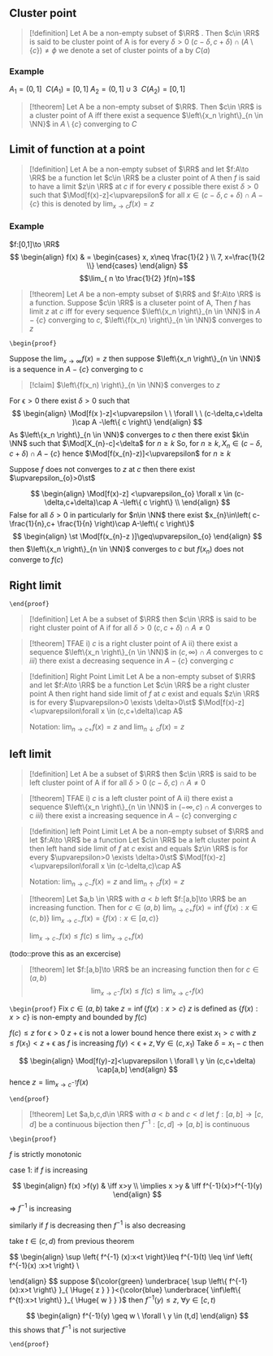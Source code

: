 
## Cluster point 

> [!definition] 
> Let A be a non-empty subset of $\RR$ . Then $c\in \RR$ is said to be cluster point of A is for every $\delta>0$
> $(c-\delta,c+\delta)\cap (A\setminus \left\{ c \right\})\neq \phi$
> we denote a set of cluster points of a by $C(a)$

### Example 
$A_{1}=(0,1] \ \ C(A_{1})=[0,1]$
$A_{2}=(0,1]\cup{3} \ \ C(A_{2})=[0,1]$

> [!theorem] 
> Let A be a non-empty subset of $\RR$. Then $c\in \RR$ is a cluster point of A iff there exist a sequence $\left\{x_n \right\}_{n \in \NN}$ in $A\setminus \left\{ c \right\}$ converging to $C$ 

## Limit of function at a point

> [!definition] 
> Let A be a non-empty subset of $\RR$ and let $f:A\to \RR$ be a function let $c\in \RR$ be a cluster point of A
> 	then $f$ is said to have a limit $z\in \RR$ at $c$ if for every $\epsilon$ possible there exist $\delta>0$ such that 
> 	$\Mod[f(x)-z]<\upvarepsilon$ for all $x \in(c-\delta,c+\delta)\cap A-\left\{ c \right\}$
> 			this is denoted by $\lim_{ x \to c }f(x)=z$

### Example 
$f:[0,1]\to \RR$ 
$$
\begin{align}
f(x) & = \begin{cases}
x, x\neq \frac{1}{2 } \\
7, x=\frac{1}{2 \\}
\end{cases}
\end{align}
$$
$$\lim_{ n \to \frac{1}{2} }f(n)=1$$


> [!theorem] 
>Let $A$ be a non-empty subset of $\RR$ and $f:A\to \RR$ is a function. Suppose $c\in \RR$ is a cluseter point of A, Then $f$ has limit $z$ at $c$ iff for every sequence $\left\{x_n \right\}_{n \in \NN}$ in $A-\left\{ c \right\}$ converging to $c$, $\left\{f(x_n) \right\}_{n \in \NN}$ converges to $z$ 


`\begin{proof}` 

Suppose the $\lim_{ x \to \infty }f(x)=z$
then suppose $\left\{x_n \right\}_{n \in \NN}$ is a sequence in $A-\left\{ c \right\}$ converging to c
> [!claim] 
> $\left\{f(x_n) \right\}_{n \in \NN}$ converges to $z$ 

For $\upvarepsilon>0$ there exist $\delta>0$ such that 
$$
\begin{align}
\Mod[f(x )-z]<\upvarepsilon \ \ \forall \ \ (c-\delta,c+\delta )\cap A -\left\{ c \right\} 
\end{align}
$$
As $\left\{x_n \right\}_{n \in \NN}$ converges to $c$ then there exist $k\in \NN$ such that $\Mod[X_{n}-c]<\delta$ for $n\geq k$ 
So, for $n\geq k, X_n\in (c-\delta,c+\delta)\cap A-\left\{ c \right\}$
hence $\Mod[f(x_{n}-z)]<\upvarepsilon$ for $n\geq k$


Suppose $f$ does not converges to $z$ at $c$ then there exist $\upvarepsilon_{o}>0\st$ 

$$
\begin{align}
\Mod[f(x)-z] <\upvarepsilon_{o} \forall x \in (c-\delta,c+\delta)\cap A -\left\{ c \right\} \\
\end{align}
$$
False for all $\delta>0$
in particularly for $n\in \NN$ there exist $x_{n}\in\left( c- \frac{1}{n},c+ \frac{1}{n} \right)\cap A-\left\{ c \right\}$
$$
\begin{align}
\st \Mod[f(x_{n}-z )]\geq\upvarepsilon_{o} 
\end{align}
$$
then $\left\{x_n \right\}_{n \in \NN}$ converges to $c$ but $f(x_{n})$ does not converge to $f(c)$ 

 ## Right limit
 `\end{proof}`
> [!definition] 
> Let A be a subset of $\RR$ then $c\in \RR$ is said to be right cluster point of A if for all $\delta>0$
> $(c,c+\delta)\cap A\neq0$ 

>[!theorem] 
> TFAE
> i) $c$ is a right cluster point of A 
> ii) there exist a sequence $\left\{x_n \right\}_{n \in \NN}$ in $(c,\infty)\cap A$ converges to c
> 	$iii)$ there exist a decreasing sequence in $A-\left\{ c \right\}$ converging $c$ 

> [!definition] Right Point Limit
> Let A be a non-empty subset of $\RR$ and let $f:A\to \RR$ be a function 
> Let $c\in \RR$ be a right cluster point A 
> then right hand side limit of $f$ at $c$ exist and equals $z\in \RR$ is for every $\upvarepsilon>0 \exists \delta>0\st$
> $\Mod[f(x)-z]<\upvarepsilon\forall x \in (c,c+\delta)\cap A$
>
>Notation: $\lim_{ n \to c+ }f(x)=z$ and $\lim_{ n \downarrow c }f(x)=z$


## left limit

> [!definition] 
> Let A be a subset of $\RR$ then $c\in \RR$ is said to be left cluster point of A if for all $\delta>0$
> $(c-\delta,c)\cap A\neq0$ 


> [!theorem] 
> TFAE
> i) $c$ is a left cluster point of A 
> ii) there exist a sequence $\left\{x_n \right\}_{n \in \NN}$ in $(-\infty,c)\cap A$ converges to c
> $iii)$ there exist a increasing sequence in $A-\left\{ c \right\}$ converging $c$ 


> [!definition] left Point Limit
> Let A be a non-empty subset of $\RR$ and let $f:A\to \RR$ be a function 
> Let $c\in \RR$ be a left cluster point A 
> then left hand side limit of $f$ at $c$ exist and equals $z\in \RR$ is for every $\upvarepsilon>0 \exists \delta>0\st$
> $\Mod[f(x)-z]<\upvarepsilon\forall x \in (c-\delta,c)\cap A$
>
>Notation: $\lim_{ n \to c- }f(x)=z$ and $\lim_{ n \uparrow c }f(x)=z$


> [!theorem] 
> Let $a,b \in \RR$ with $a<b$ left $f:[a,b]\to \RR$ be an increasing function. Then for $c\in(a,b)$ 
> $\lim_{ n \to c+ }f(x)=\inf\left\{ f(x): x \in(c,b) \right\}$
> $\lim_{ x \to c- }f(x)=\left\{ f(x):x \in[a,c) \right\}$
>
>$\lim_{ x \to c- }f(x)\leq f(c)\leq \lim_{ x \to c+ }f(x)$ 

(todo::prove this as an excercise) 

> [!theorem] let $f:[a,b]\to \RR$ be an increasing function then for $c\in(a,b)$ 
> $$ \lim_{ x \to c^{-} }f(x)\leq f(c)\leq \lim_{ x \to c^{+}  } f(x)$$

`\begin{proof}` 
Fix $c\in(a,b)$ 
take $z=\inf\left\{ f(x):x>c \right\}$ $z$ is defined as $\left\{ f(x):x>c \right\}$ is non-empty and bounded by $f(c)$

$f(c)\leq z$
for $\upvarepsilon>0$ $z+\upvarepsilon$ is not a lower bound 
hence there exist $x_{1}>c$ with $z\leq f(x_{1})<z+\upvarepsilon$ 
as $f$ is increasing $f(y)<\upvarepsilon+z, \forall y \in(c,x_{1})$ 
Take $\delta=x_{1}-c$ then 

$$
\begin{align}
	\Mod[f(y)-z]<\upvarepsilon \  \forall  \ y \in (c,c+\delta) \cap[a,b] 
\end{align}
$$
hence $z=\lim_{ x \to c^{-1} }f(x)$

`\end{proof}`

> [!theorem] 
> Let $a,b,c,d\in \RR$ with $a<b$ and $c<d$ let $f:[a,b]\to[c,d]$ be a continuous bijection then $f^{-1}:[c,d]\to[a,b]$ is continuous

`\begin{proof}` 

$f$ is strictly monotonic


case 1:
 if $f$ is increasing 

$$
\begin{align}
f(x)  >f(y)  & \iff x>y \\
\implies x  >y  & \iff f^{-1}(x)>f^{-1}(y)  
\end{align}
$$
=> $f^{-1}$ is increasing

similarly if $f$ is decreasing then $f^{-1}$ is also decreasing

take $t\in (c,d)$ from previous theorem 


$$
\begin{align}
\sup \left\{ f^{-1} (x):x<t  \right\}\leq f^{-1}(t) \leq \inf \left\{ f^{-1}(x) :x>t \right\} \\

\end{align}
$$
suppose ${\color{green} \underbrace{ \sup \left\{ f^{-1}(x):x>t \right\} }_{ \Huge{ z } } }<{\color{blue} \underbrace{ \inf\left\{ f^{t}:x>t \right\} }_{ \Huge{ w } } }$ 
then $f^{-1}(y)\leq z, \ \forall y\in[c,t)$ 

$$
\begin{align}
f^{-1}(y) \geq w \ \forall \  y \in (t,d]
\end{align}
$$
this shows that $f^{-1}$ is not surjective  




 `\end{proof}`